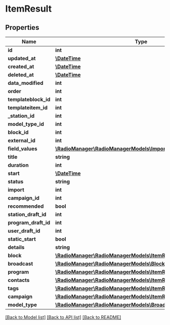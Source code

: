 # ItemResult

## Properties
Name | Type | Description | Notes
------------ | ------------- | ------------- | -------------
**id** | **int** |  | [optional] 
**updated_at** | [**\DateTime**](\DateTime.md) |  | [optional] 
**created_at** | [**\DateTime**](\DateTime.md) |  | [optional] 
**deleted_at** | [**\DateTime**](\DateTime.md) |  | [optional] 
**data_modified** | **int** |  | [optional] 
**order** | **int** |  | [optional] 
**templateblock_id** | **int** |  | [optional] 
**templateitem_id** | **int** |  | [optional] 
**_station_id** | **int** |  | [optional] 
**model_type_id** | **int** |  | 
**block_id** | **int** |  | [optional] 
**external_id** | **int** |  | 
**field_values** | [**\RadioManager\RadioManagerModels\ImportItemFieldValues**](ImportItemFieldValues.md) |  | [optional] 
**title** | **string** |  | [optional] 
**duration** | **int** |  | [optional] 
**start** | [**\DateTime**](\DateTime.md) |  | [optional] 
**status** | **string** |  | [optional] 
**import** | **int** |  | [optional] 
**campaign_id** | **int** |  | [optional] 
**recommended** | **bool** |  | [optional] 
**station_draft_id** | **int** |  | [optional] 
**program_draft_id** | **int** |  | [optional] 
**user_draft_id** | **int** |  | [optional] 
**static_start** | **bool** |  | [optional] 
**details** | **string** |  | [optional] 
**block** | [**\RadioManager\RadioManagerModels\ItemRelationsBlock**](ItemRelationsBlock.md) |  | [optional] 
**broadcast** | [**\RadioManager\RadioManagerModels\BlockRelationsBroadcast**](BlockRelationsBroadcast.md) |  | [optional] 
**program** | [**\RadioManager\RadioManagerModels\ItemRelationsProgram**](ItemRelationsProgram.md) |  | [optional] 
**contacts** | [**\RadioManager\RadioManagerModels\ItemRelationsContacts**](ItemRelationsContacts.md) |  | [optional] 
**tags** | [**\RadioManager\RadioManagerModels\ItemRelationsTags**](ItemRelationsTags.md) |  | [optional] 
**campaign** | [**\RadioManager\RadioManagerModels\ItemRelationsCampaign**](ItemRelationsCampaign.md) |  | [optional] 
**model_type** | [**\RadioManager\RadioManagerModels\BroadcastRelationsModelType**](BroadcastRelationsModelType.md) |  | [optional] 

[[Back to Model list]](../README.md#documentation-for-models) [[Back to API list]](../README.md#documentation-for-api-endpoints) [[Back to README]](../README.md)


